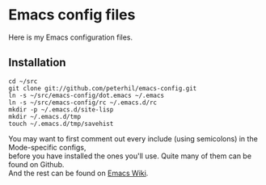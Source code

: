 # Emacs config files

Here is my Emacs configuration files.

## Installation

    cd ~/src
    git clone git://github.com/peterhil/emacs-config.git
    ln -s ~/src/emacs-config/dot.emacs ~/.emacs
    ln -s ~/src/emacs-config/rc ~/.emacs.d/rc
    mkdir -p ~/.emacs.d/site-lisp
    mkdir ~/.emacs.d/tmp
    touch ~/.emacs.d/tmp/savehist

You may want to first comment out every include (using semicolons) in the Mode-specific configs,  
before you have installed the ones you'll use. Quite many of them can be found on Github.  
And the rest can be found on [Emacs Wiki](http://www.emacswiki.org/).
